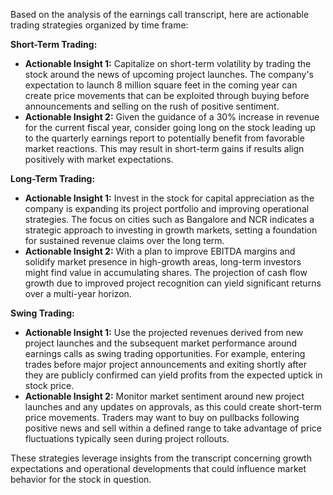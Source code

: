 Based on the analysis of the earnings call transcript, here are actionable trading strategies organized by time frame:

**Short-Term Trading:**
- **Actionable Insight 1:** Capitalize on short-term volatility by trading the stock around the news of upcoming project launches. The company's expectation to launch 8 million square feet in the coming year can create price movements that can be exploited through buying before announcements and selling on the rush of positive sentiment.
- **Actionable Insight 2:** Given the guidance of a 30% increase in revenue for the current fiscal year, consider going long on the stock leading up to the quarterly earnings report to potentially benefit from favorable market reactions. This may result in short-term gains if results align positively with market expectations.

**Long-Term Trading:**
- **Actionable Insight 1:** Invest in the stock for capital appreciation as the company is expanding its project portfolio and improving operational strategies. The focus on cities such as Bangalore and NCR indicates a strategic approach to investing in growth markets, setting a foundation for sustained revenue claims over the long term.
- **Actionable Insight 2:** With a plan to improve EBITDA margins and solidify market presence in high-growth areas, long-term investors might find value in accumulating shares. The projection of cash flow growth due to improved project recognition can yield significant returns over a multi-year horizon.

**Swing Trading:**
- **Actionable Insight 1:** Use the projected revenues derived from new project launches and the subsequent market performance around earnings calls as swing trading opportunities. For example, entering trades before major project announcements and exiting shortly after they are publicly confirmed can yield profits from the expected uptick in stock price.
- **Actionable Insight 2:** Monitor market sentiment around new project launches and any updates on approvals, as this could create short-term price movements. Traders may want to buy on pullbacks following positive news and sell within a defined range to take advantage of price fluctuations typically seen during project rollouts.

These strategies leverage insights from the transcript concerning growth expectations and operational developments that could influence market behavior for the stock in question.
